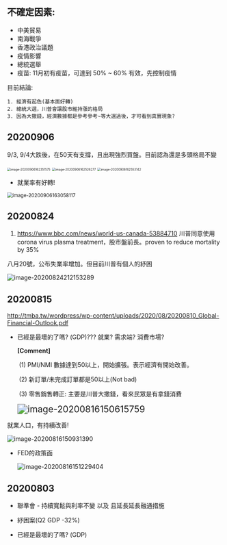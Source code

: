 ## 不確定因素:

* 中美貿易
* 南海戰爭
* 香港政治議題
* 疫情影響
* 總統選舉
* 疫苗: 11月初有疫苗，可達到 50% ~ 60% 有效，先控制疫情



目前結論:

    1. 經濟有起色(基本面好轉)
    2. 總統大選，川普會讓股市維持漲的格局
    3. 因為大撒錢，經濟數據都是參考參考~等大選過後，才可看到真實現象?



 ## 20200906

9/3, 9/4大跌後，在50天有支撐，且出現強烈買盤。目前認為還是多頭格局不變



<img src="Updates.assets/image-20200906162351575.png" alt="image-20200906162351575" style="zoom:50%;" />

<img src="Updates.assets/image-20200906162526277.png" alt="image-20200906162526277" style="zoom:50%;" />

<img src="Updates.assets/image-20200906162553142.png" alt="image-20200906162553142" style="zoom:50%;" />



* 就業率有好轉!

<img src="Updates.assets/image-20200906163058117.png" alt="image-20200906163058117" style="zoom:80%;" />

## 20200824

1. https://www.bbc.com/news/world-us-canada-53884710 川普同意使用 corona virus  plasma treatment，股市盤前長。proven to reduce mortality by 35%

八月20號，公布失業率增加。但目前川普有個人的紓困

![image-20200824212153289](Updates.assets/image-20200824212153289.png)



## 20200815

http://tmba.tw/wordpress/wp-content/uploads/2020/08/20200810_Global-Financial-Outlook.pdf

* 已經是最壞的了嗎? (GDP)??? 就業? 需求端? 消費市場?

  **[Comment]**

  ​    (1) PMI/NMI 數據達到50以上，開始擴張。表示經濟有開始改善。

  ​    (2) 新訂單/未完成訂單都是50以上(Not bad)

  ​    (3) 零售銷售轉正: 主要是川普大撒錢，看來民眾是有拿錢消費

  <img src="log.assets/image-20200816150615759.png" alt="image-20200816150615759" style="zoom:150%;" />



 就業人口，有持續改善!

![image-20200816150931390](Updates.assets/image-20200816150931390.png)





* FED的政策面

  ![image-20200816151229404](Updates.assets/image-20200816151229404.png)





## 20200803 

* 聯準會 - 持續寬鬆與利率不變 以及 且延長延長融通措施

* 紓困案(Q2 GDP -32%) 

* 已經是最壞的了嗎? (GDP)





